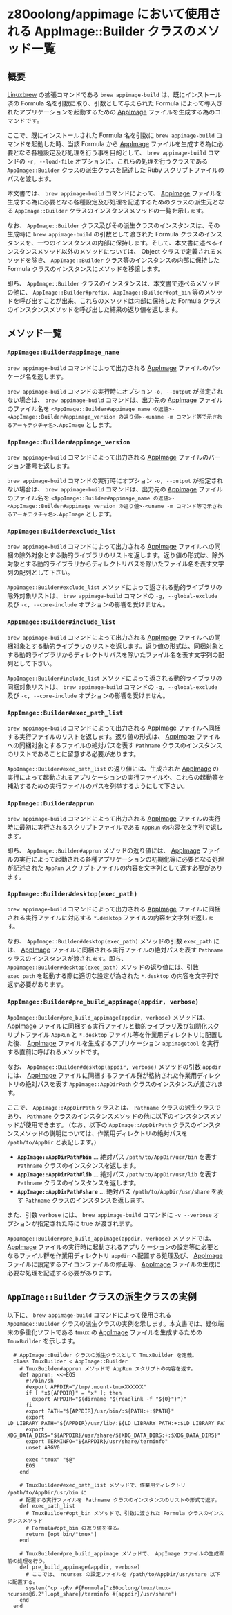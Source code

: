 # z80oolong/appimage において使用される AppImage::Builder クラスのメソッド一覧

## 概要

[Linuxbrew][BREW] の拡張コマンドである ```brew appimage-build``` は、既にインストール済の Formula 名を引数に取り、引数として与えられた Formula によって導入されたアプリケーションを起動するための [AppImage][APPI] ファイルを生成する為のコマンドです。

ここで、既にインストールされた Formula 名を引数に ```brew appimage-build``` コマンドを起動した時、当該 Formula から [AppImage][APPI] ファイルを生成する為に必要となる各種設定及び処理を行う事を目的として、 ```brew appimage-build``` コマンドの ```-r, --load-file``` オプションに、これらの処理を行うクラスである ```AppImage::Builder``` クラスの派生クラスを記述した Ruby スクリプトファイルのパスを渡します。

本文書では、 ```brew appimage-build``` コマンドによって、 [AppImage][APPI] ファイルを生成する為に必要となる各種設定及び処理を記述するためのクラスの派生元となる ```AppImage::Builder``` クラスのインスタンスメソッドの一覧を示します。

なお、 ```AppImage::Builder``` クラス及びその派生クラスのインスタンスは、その生成時に ```brew appimage-build``` の引数として渡された Formula クラスのインスタンスを、一つのインスタンスの内部に保持します。そして、本文書に述べるインスタンスメソッド以外のメソッドについては、 Object クラスで定義されるメソッドを除き、 ```AppImage::Builder``` クラス等のインスタンスの内部に保持した Formula クラスのインスタンスにメソッドを移譲します。

即ち、 ```AppImage::Builder``` クラスのインスタンスは、本文書で述べるメソッドの他に、 ```AppImage::Builder#prefix, AppImage::Builder#opt_bin``` 等のメソッドを呼び出すことが出来、これらのメソッドは内部に保持した Formula クラスのインスタンスメソッドを呼び出した結果の返り値を返します。

## メソッド一覧

### ```AppImage::Builder#appimage_name```

```brew appimage-build``` コマンドによって出力される [AppImage][APPI] ファイルのパッケージ名を返します。

```brew appimage-build``` コマンドの実行時にオプション ```-o, --output``` が指定されない場合は、 ```brew appimage-build``` コマンドは、出力先の [AppImage][APPI] ファイルのファイル名を ```<AppImage::Builder#appimage_name の返値>-<AppImage::Builder#appimage_version の返り値>-<uname -m コマンド等で示されるアーキテクチャ名>.AppImage``` とします。

### ```AppImage::Builder#appimage_version```

```brew appimage-build``` コマンドによって出力される [AppImage][APPI] ファイルのバージョン番号を返します。

```brew appimage-build``` コマンドの実行時にオプション ```-o, --output``` が指定されない場合は、 ```brew appimage-build``` コマンドは、出力先の [AppImage][APPI] ファイルのファイル名を ```<AppImage::Builder#appimage_name の返値>-<AppImage::Builder#appimage_version の返り値>-<uname -m コマンド等で示されるアーキテクチャ名>.AppImage``` とします。

### ```AppImage::Builder#exclude_list```

```brew appimage-build``` コマンドによって出力される [AppImage][APPI] ファイルへの同梱の除外対象とする動的ライブラリのリストを返します。返り値の形式は、除外対象とする動的ライブラリからディレクトリパスを除いたファイル名を表す文字列の配列として下さい。

```AppImage::Builder#exclude_list``` メソッドによって返される動的ライブラリの除外対象リストは、 ```brew appimage-build``` コマンドの ```-g, --global-exclude``` 及び ```-c, --core-include``` オプションの影響を受けません。

### ```AppImage::Builder#include_list```

```brew appimage-build``` コマンドによって出力される [AppImage][APPI] ファイルへの同梱対象とする動的ライブラリのリストを返します。返り値の形式は、同梱対象とする動的ライブラリからディレクトリパスを除いたファイル名を表す文字列の配列として下さい。

```AppImage::Builder#include_list``` メソッドによって返される動的ライブラリの同梱対象リストは、 ```brew appimage-build``` コマンドの ```-g, --global-exclude``` 及び ```-c, --core-include``` オプションの影響を受けません。

### ```AppImage::Builder#exec_path_list```

```brew appimage-build``` コマンドによって出力される [AppImage][APPI] ファイルへ同梱する実行ファイルのリストを返します。返り値の形式は、 [AppImage][APPI] ファイルへの同梱対象とするファイルの絶対パスを表す ```Pathname``` クラスのインスタンスのリストであることに留意する必要があります。

```AppImage::Builder#exec_path_list``` の返り値には、生成された [AppImage][APPI] の実行によって起動されるアプリケーションの実行ファイルや、これらの起動等を補助するための実行ファイルのパスを列挙するようにして下さい。

### ```AppImage::Builder#apprun```

```brew appimage-build``` コマンドによって出力される [AppImage][APPI] ファイルの実行時に最初に実行されるスクリプトファイルである ```AppRun``` の内容を文字列で返します。

即ち、 ```AppImage::Builder#apprun``` メソッドの返り値には、 [AppImage][APPI] ファイルの実行によって起動される各種アプリケーションの初期化等に必要となる処理が記述された ```AppRun``` スクリプトファイルの内容を文字列として返す必要があります。

### ```AppImage::Builder#desktop(exec_path)```

```brew appimage-build``` コマンドによって出力される [AppImage][APPI] ファイルに同梱される実行ファイルに対応する ```*.desktop``` ファイルの内容を文字列で返します。

なお、 ```AppImage::Builder#desktop(exec_path)``` メソッドの引数 ```exec_path``` には、 [AppImage][APPI] ファイルに同梱される実行ファイルの絶対パスを表す ```Pathname``` クラスのインスタンスが渡されます。即ち、 ```AppImage::Builder#desktop(exec_path)``` メソッドの返り値には、引数 ```exec_path``` を起動する際に適切な設定が為された ```*.desktop``` の内容を文字列で返す必要があります。

### ```AppImage::Builder#pre_build_appimage(appdir, verbose)```

```AppImage::Builder#pre_build_appimage(appdir, verbose)``` メソッドは、 [AppImage][APPI] ファイルに同梱する実行ファイルと動的ライブラリ及び初期化スクリプトファイル ```AppRun``` と ```*.desktop``` ファイル等を作業用ディレクトリに配置した後、 [AppImage][APPI] ファイルを生成するアプリケーション ```appimagetool``` を実行する直前に呼ばれるメソッドです。

なお、 ```AppImage::Builder#desktop(appdir, verbose)``` メソッドの引数 ```appdir``` には、 [AppImage][APPI] ファイルに同梱するファイル群が格納された作業用ディレクトリの絶対パスを表す ```AppImage::AppDirPath``` クラスのインスタンスが渡されます。

ここで、 ```AppImage::AppDirPath``` クラスとは、 ```Pathname``` クラスの派生クラスであり、 ```Pathname``` クラスのインスタンスメソッドの他に以下のインスタンスメソッドが使用できます。 (なお、以下の ```AppImage::AppDirPath``` クラスのインスタンスメソッドの説明については、作業用ディレクトリの絶対パスを ```/path/to/AppDir``` と表記します。)

- **```AppImage::AppDirPath#bin```** … 絶対パス ```/path/to/AppDir/usr/bin``` を表す ```Pathname``` クラスのインスタンスを返します。
- **```AppImage::AppDirPath#lib```** … 絶対パス ```/path/to/AppDir/usr/lib``` を表す ```Pathname``` クラスのインスタンスを返します。
- **```AppImage::AppDirPath#share```** … 絶対パス ```/path/to/AppDir/usr/share``` を表す ```Pathname``` クラスのインスタンスを返します。

また、引数 ```verbose``` には、 ```brew appimage-build``` コマンドに ```-v --verbose``` オプションが指定された時に true が渡されます。

```AppImage::Builder#pre_build_appimage(appdir, verbose)``` メソッドでは、 [AppImage][APPI] ファイルの実行時に起動されるアプリケーションの設定等に必要となるファイル群を作業用ディレクトリ ```appdir``` へ配置する処理及び、 [AppImage][APPI] ファイルに設定するアイコンファイルの修正等、 [AppImage][APPI] ファイルの生成に必要な処理を記述する必要があります。

## ```AppImage::Builder``` クラスの派生クラスの実例

以下に、 ```brew appimage-build``` コマンドによって使用される ```AppImage::Builder``` クラスの派生クラスの実例を示します。本文書では、疑似端末の多重化ソフトである tmux の [AppImage][APPI] ファイルを生成するための ```TmuxBuilder``` を示します。

```
  # AppImage::Builder クラスの派生クラスとして TmuxBuilder を定義。
  class TmuxBuilder < AppImage::Builder
    # TmuxBuilder#apprun メソッドで AppRun スクリプトの内容を返す。
    def apprun; <<~EOS
      #!/bin/sh
      #export APPDIR="/tmp/.mount-tmuxXXXXXX"
      if [ "x${APPDIR}" = "x" ]; then
        export APPDIR="$(dirname "$(readlink -f "${0}")")"
      fi
      export PATH="${APPDIR}/usr/bin/:${PATH:+:$PATH}"
      export LD_LIBRARY_PATH="${APPDIR}/usr/lib/:${LD_LIBRARY_PATH:+:$LD_LIBRARY_PATH}"
      export XDG_DATA_DIRS="${APPDIR}/usr/share/${XDG_DATA_DIRS:+:$XDG_DATA_DIRS}"
      export TERMINFO="${APPDIR}/usr/share/terminfo"
      unset ARGV0

      exec "tmux" "$@"
      EOS
    end

    # TmuxBuilder#exec_path_list メソッドで、作業用ディレクトリ /path/to/AppDir/usr/bin に
    # 配置する実行ファイルを Pathname クラスのインスタンスのリストの形式で返す。
    def exec_path_list
      # TmuxBuilder#opt_bin メソッドで、引数に渡された Formula クラスのインスタンスメソッド
      # Formula#opt_bin の返り値を得る。
      return [opt_bin/"tmux"]
    end

    # TmuxBuilder#pre_build_appimage メソッドで、 AppImage ファイルの生成直前の処理を行う。
    def pre_build_appimage(appdir, verbose)
      # ここでは、 ncurses の設定ファイルを /path/to/AppDir/usr/share 以下に配置する。
      system("cp -pRv #{Formula["z80oolong/tmux/tmux-ncurses@6.2"].opt_share}/terminfo #{appdir}/usr/share")
    end
  end
```

<!-- 外部リンク一覧 -->

[BREW]:https://linuxbrew.sh/
[APPI]:https://appimage.org/
